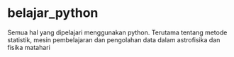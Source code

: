 # belajar_python
Semua hal yang dipelajari menggunakan python. Terutama tentang metode statistik, mesin pembelajaran dan pengolahan data dalam astrofisika dan fisika matahari

